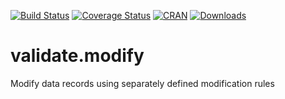 [![Build Status](https://travis-ci.org/data-cleaning/validate.modify.svg?branch=master)](https://travis-ci.org/data-cleaning/validate.modify)
[![Coverage Status](https://coveralls.io/repos/data-cleaning/validate.modify/badge.svg?branch=master&service=github)](https://coveralls.io/github/data-cleaning/validate.modify?branch=master)
[![CRAN](http://www.r-pkg.org/badges/version/validate.modify)](http://cran.r-project.org/package=validate.modify/)
[![Downloads](http://cranlogs.r-pkg.org/badges/validate.modify)](http://www.r-pkg.org/pkg/validate.modify) 


# validate.modify
Modify data records using separately defined modification rules
